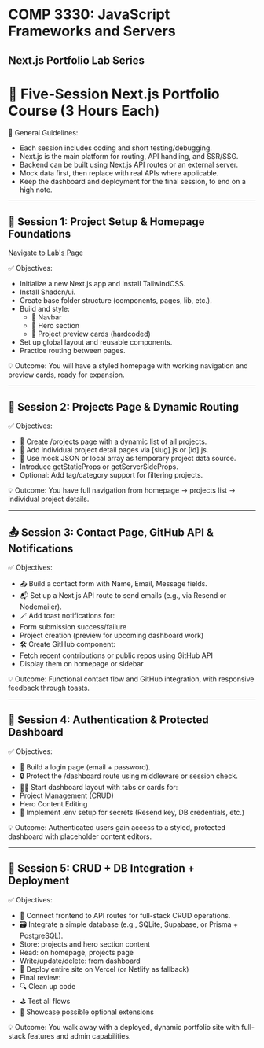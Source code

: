 # COMP 3330: JavaScript Frameworks and Servers

## Next.js Portfolio Lab Series


# 📘 Five-Session Next.js Portfolio Course (3 Hours Each)

📌 General Guidelines:
- Each session includes coding and short testing/debugging.
- Next.js is the main platform for routing, API handling, and SSR/SSG.
- Backend can be built using Next.js API routes or an external server.
- Mock data first, then replace with real APIs where applicable.
- Keep the dashboard and deployment for the final session, to end on a high note.

---

## 🧱 Session 1: Project Setup & Homepage Foundations

[Navigate to Lab's Page](/labs/lab1.md)

✅ Objectives:
- Initialize a new Next.js app and install TailwindCSS.
- Install Shadcn/ui.
- Create base folder structure (components, pages, lib, etc.).
- Build and style:
    - 🧭 Navbar
    - 🧱 Hero section
    - 🔗 Project preview cards (hardcoded)
- Set up global layout and reusable components.
- Practice routing between pages.

💡 Outcome: You will have a styled homepage with working navigation and preview cards, ready for expansion.

---

## 📂 Session 2: Projects Page & Dynamic Routing

✅ Objectives:
- 📁 Create /projects page with a dynamic list of all projects.
- 🔗 Add individual project detail pages via [slug].js or [id].js.
- 🧪 Use mock JSON or local array as temporary project data source.
- Introduce getStaticProps or getServerSideProps.
- Optional: Add tag/category support for filtering projects.

💡 Outcome: You have full navigation from homepage → projects list → individual project details.

---

## 📤 Session 3: Contact Page, GitHub API & Notifications

✅ Objectives:
- 📤 Build a contact form with Name, Email, Message fields.
- 📬 Set up a Next.js API route to send emails (e.g., via Resend or Nodemailer).
- 🪄 Add toast notifications for:
- Form submission success/failure
- Project creation (preview for upcoming dashboard work)
- 🛠️ Create GitHub component:
- Fetch recent contributions or public repos using GitHub API
- Display them on homepage or sidebar

💡 Outcome: Functional contact flow and GitHub integration, with responsive feedback through toasts.

---

## 🔐 Session 4: Authentication & Protected Dashboard

✅ Objectives:
- 🔐 Build a login page (email + password).
- 🔒 Protect the /dashboard route using middleware or session check.
- 🧑‍💻 Start dashboard layout with tabs or cards for:
- Project Management (CRUD)
- Hero Content Editing
- 🔑 Implement .env setup for secrets (Resend key, DB credentials, etc.)

💡 Outcome: Authenticated users gain access to a styled, protected dashboard with placeholder content editors.

---

## 🧠 Session 5: CRUD + DB Integration + Deployment

✅ Objectives:
- 🧠 Connect frontend to API routes for full-stack CRUD operations.
- 🗃️ Integrate a simple database (e.g., SQLite, Supabase, or Prisma + PostgreSQL).
- Store: projects and hero section content
- Read: on homepage, projects page
- Write/update/delete: from dashboard
- 🚀 Deploy entire site on Vercel (or Netlify as fallback)
- Final review:
- 🔍 Clean up code
- ⛳ Test all flows
- 🎯 Showcase possible optional extensions

💡 Outcome: You walk away with a deployed, dynamic portfolio site with full-stack features and admin capabilities.
